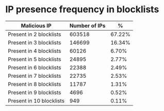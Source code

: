 # IP presence frequency in blocklists
| Malicious IP | Number of IPs | % |
|----|----|----|
| Present in 2 blocklists | 603518 | 67.22% |
| Present in 3 blocklists | 146699 | 16.34% |
| Present in 4 blocklists | 60126 | 6.70% |
| Present in 5 blocklists | 24895 | 2.77% |
| Present in 6 blocklists | 22388 | 2.49% |
| Present in 7 blocklists | 22735 | 2.53% |
| Present in 8 blocklists | 11787 | 1.31% |
| Present in 9 blocklists | 4696 | 0.52% |
| Present in 10 blocklists | 949 | 0.11% |

